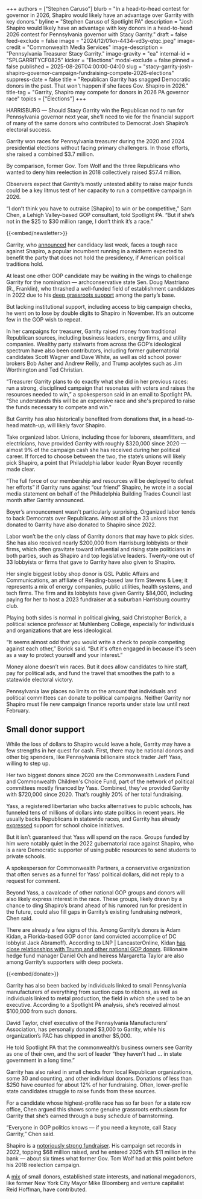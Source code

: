 +++
authors = ["Stephen Caruso"]
blurb = "In a head-to-head contest for governor in 2026, Shapiro would likely have an advantage over Garrity with key donors."
byline = "Stephen Caruso of Spotlight PA"
description = "Josh Shapiro would likely have an advantage with key donors in a head-to-head 2026 contest for Pennsylvania governor with Stacy Garrity."
draft = false
feed-exclude = false
image = "2024/12/01kn-4434-vd3y-qtqc.jpeg"
image-credit = "Commonwealth Media Services"
image-description = "Pennsylvania Treasurer Stacy Garrity."
image-gravity = "ea"
internal-id = "SPLGARRITYCF0825"
kicker = "Elections"
modal-exclude = false
pinned = false
published = 2025-08-26T04:00:00-04:00
slug = "stacy-garrity-josh-shapiro-governor-campaign-fundraising-compete-2026-elections"
suppress-date = false
title = "Republican Garrity has snagged Democratic donors in the past. That won't happen if she faces Gov. Shapiro in 2026."
title-tag = "Garrity, Shapiro may compete for donors in 2026 PA governor race"
topics = ["Elections"]
+++

HARRISBURG — Should Stacy Garrity win the Republican nod to run for Pennsylvania governor next year, she’ll need to vie for the financial support of many of the same donors who contributed to Democrat Josh Shapiro’s electoral success.

Garrity won races for Pennsylvania treasurer during the 2020 and 2024 presidential elections without facing primary challengers. In those efforts, she raised a combined $3.7 million.

By comparison, former Gov. Tom Wolf and the three Republicans who wanted to deny him reelection in 2018 collectively raised $57.4 million.

Observers expect that Garrity’s mostly untested ability to raise major funds could be a key litmus test of her capacity to run a competitive campaign in 2026.

“I don’t think you have to outraise \[Shapiro\] to win or be competitive,” Sam Chen, a Lehigh Valley-based GOP consultant, told Spotlight PA. “But if she’s not in the $25 to $30 million range, I don’t think it’s a race.”

{{<embed/newsletter>}}

Garrity, who <a href="https://www.spotlightpa.org/news/2025/08/stacy-garrity-governor-republican-election-challenge-pennsylvania-josh-shapiro-elections/">announced</a> her candidacy last week, faces a tough race against Shapiro, a popular incumbent running in a midterm expected to benefit the party that does not hold the presidency, if American political traditions hold.

At least one other GOP candidate may be waiting in the wings to challenge Garrity for the nomination — archconservative state Sen. Doug Mastriano (R., Franklin), who thrashed a well-funded field of establishment candidates in 2022 due to his <a href="https://www.spotlightpa.org/news/2022/05/doug-mastriano-pa-governor-pennsylvania-shapiro/">deep grassroots support</a> among the party’s base.

But lacking institutional support, including access to big campaign checks, he went on to lose by double digits to Shapiro in November. It’s an outcome few in the GOP wish to repeat.

In her campaigns for treasurer, Garrity raised money from traditional Republican sources, including business leaders, energy firms, and utility companies. Wealthy party stalwarts from across the GOP’s ideological spectrum have also been contributors, including former gubernatorial candidates Scott Wagner and Dave White, as well as old school power brokers Bob Asher and Andrew Reilly, and Trump acolytes such as Jim Worthington and Ted Christian.

“Treasurer Garrity plans to do exactly what she did in her previous races: run a strong, disciplined campaign that resonates with voters and raises the resources needed to win,” a spokesperson said in an email to Spotlight PA. “She understands this will be an expensive race and she&#39;s prepared to raise the funds necessary to compete and win.&#34;

But Garrity has also historically benefited from donations that, in a head-to-head match-up, will likely favor Shapiro.

Take organized labor. Unions, including those for laborers, steamfitters, and electricians, have provided Garrity with roughly $320,000 since 2020 — almost 9% of the campaign cash she has received during her political career. If forced to choose between the two, the state’s unions will likely pick Shapiro, a point that Philadelphia labor leader Ryan Boyer recently made clear.

“The full force of our membership and resources will be deployed to defeat her efforts” if Garrity runs against “our friend” Shapiro, he wrote in a social media statement on behalf of the Philadelphia Building Trades Council last month after Garrity announced.

Boyer’s announcement wasn&#39;t particularly surprising. Organized labor tends to back Democrats over Republicans. Almost all of the 33 unions that donated to Garrity have also donated to Shapiro since 2022.

Labor won’t be the only class of Garrity donors that may have to pick sides. She has also received nearly $200,000 from Harrisburg lobbyists or their firms, which often gravitate toward influential and rising state politicians in both parties, such as Shapiro and top legislative leaders. Twenty-one out of 33 lobbyists or firms that gave to Garrity have also given to Shapiro.

Her single biggest lobby shop donor is GSL Public Affairs and Communications, an affiliate of Reading-based law firm Stevens &amp; Lee; it represents a mix of energy companies, public utilities, health systems, and tech firms. The firm and its lobbyists have given Garrity $84,000, including paying for her to host a 2023 fundraiser at a suburban Harrisburg country club.

Playing both sides is normal in political giving, said Christopher Borick, a political science professor at Muhlenberg College, especially for individuals and organizations that are less ideological.

“It seems almost odd that you would write a check to people competing against each other,” Borick said. “But it&#39;s often engaged in because it&#39;s seen as a way to protect yourself and your interest.”

Money alone doesn’t win races. But it does allow candidates to hire staff, pay for political ads, and fund the travel that smoothes the path to a statewide electoral victory.

Pennsylvania law places no limits on the amount that individuals and political committees can donate to political campaigns. Neither Garrity nor Shapiro must file new campaign finance reports under state law until next February.

## Small donor support

While the loss of dollars to Shapiro would leave a hole, Garrity may have a few strengths in her quest for cash. First, there may be national donors and other big spenders, like Pennsylvania billionaire stock trader Jeff Yass, willing to step up.

Her two biggest donors since 2020 are the Commonwealth Leaders Fund and Commonwealth Children&#39;s Choice Fund, part of the network of political committees mostly financed by Yass. Combined, they’ve provided Garrity with $720,000 since 2020. That’s roughly 20% of her total fundraising.

Yass, a registered libertarian who backs alternatives to public schools, has funneled tens of millions of dollars into state politics in recent years. He usually backs Republicans in statewide races, and Garrity has already <a href="https://x.com/GarrityForPA/status/1958279630500266306">expressed</a> support for school choice initiatives.

But it isn’t guaranteed that Yass will spend on the race. Groups funded by him were notably quiet in the 2022 gubernatorial race against Shapiro, who is a rare Democratic supporter of using public resources to send students to private schools.

A spokesperson for Commonwealth Partners, a conservative organization that often serves as a funnel for Yass’ political dollars, did not reply to a request for comment.

Beyond Yass, a cavalcade of other national GOP groups and donors will also likely express interest in the race. These groups, likely drawn by a chance to ding Shapiro’s brand ahead of his rumored run for president in the future, could also fill gaps in Garrity’s existing fundraising network, Chen said.

There are already a few signs of this. Among Garrity’s donors is Adam Kidan, a Florida-based GOP donor (and convicted accomplice of DC lobbyist Jack Abramoff). According to LNP | LancasterOnline, Kidan <a href="https://lancasteronline.com/news/politics/smucker-the-ex-con-relationship-includes-travel-nearly-250-000-in-campaign-cash-and-donations/article_96710ba8-595a-11ee-a9e2-a762f8f372bd.html">has close relationships with Trump and other national GOP donors</a>. Billionaire hedge fund manager Daniel Och and heiress Margaretta Taylor are also among Garrity’s supporters with deep pockets.

{{<embed/donate>}}

Garrity has also been backed by individuals linked to small Pennsylvania manufacturers of everything from suction cups to ribbons, as well as individuals linked to metal production, the field in which she used to be an executive. According to a Spotlight PA analysis, she’s received almost $100,000 from such donors.

David Taylor, chief executive of the Pennsylvania Manufacturers’ Association, has personally donated $3,000 to Garrity, while his organization’s PAC has chipped in another $5,000.

He told Spotlight PA that the commonwealth’s business owners see Garrity as one of their own, and the sort of leader “they haven&#39;t had … in state government in a long time.”

Garrity has also raked in small checks from local Republican organizations, some 30 and counting, and other individual donors. Donations of less than $250 have counted for about 12% of her fundraising. Often, lower-profile state candidates struggle to raise funds from these sources.

For a candidate whose highest-profile race has so far been for a state row office, Chen argued this shows some genuine grassroots enthusiasm for Garrity that she’s earned through a busy schedule of barnstorming.

“Everyone in GOP politics knows — if you need a keynote, call Stacy Garrity,” Chen said.

Shapiro is a <a href="https://www.spotlightpa.org/news/2022/09/pa-election-2022-shapiro-mastriano-governor-race-donors-spending/">notoriously strong fundraiser</a>. His campaign set records in 2022, topping $68 million raised, and he entered 2025 with $11 million in the bank — about six times what former Gov. Tom Wolf had at this point before his 2018 reelection campaign.

A <a href="https://www.spotlightpa.org/news/2022/10/pa-election-2022-mastriano-shapiro-governor-donations-zip-codes-maps/">mix</a> of small donors, established state interests, and national megadonors, like former New York City Mayor Mike Bloomberg and venture capitalist Reid Hoffman, have contributed.

